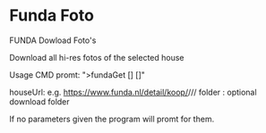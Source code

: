 # Funda Foto
FUNDA Dowload Foto's

Download all hi-res fotos of the selected house

Usage CMD promt:
">fundaGet [<houseUrl>] [<folder>]"

houseUrl: e.g. https://www.funda.nl/detail/koop/<city>/<street>/<id>/
folder  : optional download folder

If no parameters given the program will promt for them. 
